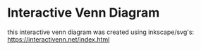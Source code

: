 # Interactive Venn Diagram

this interactive venn diagram was created using inkscape/svg's: https://interactivenn.net/index.html

